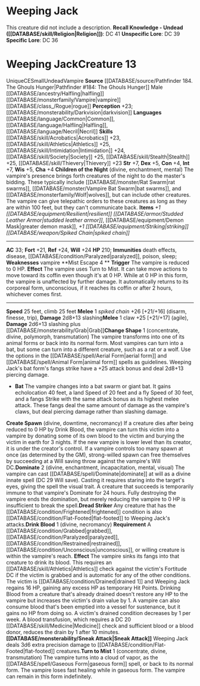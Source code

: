 ﻿---
ac: '33'
alignment: CE
charisma: '+4'
climb_speed: '25'
constitution: '+4'
creature_ability:
- Change Shape
- Children of the Night
- Create Spawn
- Dominate
- Dread Striker
- Drink Blood
- Mist
- Escape
- Sneak Attack
- Turn to Mist
dexterity: '+5'
fortitude: '+21'
hp: '210'
id: '2187'
immunity:
- '[[DATABASE/trait/Death|death]] effects'
- '[[DATABASE/trait/Disease|disease]]'
- '[[DATABASE/condition/Paralyzed|paralyzed]]'
- '[[DATABASE/trait/Poison|poison]]'
- '[[DATABASE/trait/Sleep|sleep]]'
intelligence: '+7'
land_speed: '25'
language:
- '[[DATABASE/language/Common|Common]]'
- '[[DATABASE/language/Halfling|Halfling]]'
- '[[DATABASE/language/Necril|Necril]]'
level: '13'
max_speed: '25'
name: Weeping Jack
perception: '+23'
rarity: Unique
reflex: '+24'
sense:
- '[[DATABASE/monsterability/Darkvision|darkvision]]'
size: Small
skill:
- '[[DATABASE/skill/Acrobatics|Acrobatics]] +23'
- '[[DATABASE/skill/Athletics|Athletics]] +25'
- '[[DATABASE/skill/Intimidation|Intimidation]] +24'
- '[[DATABASE/skill/Society|Society]] +25'
- '[[DATABASE/skill/Stealth|Stealth]] +25'
- '[[DATABASE/skill/Thievery|Thievery]] +23'
source: '[[DATABASE/source/Pathfinder 184. The Ghouls Hunger|Pathfinder #184: The
  Ghouls Hunger]]'
speed:
- 25 feet
- climb 25 feet
strength: '+7'
strength_req: '7'
strongest_save:
- Reflex
- Will
trait:
- '[[DATABASE/trait/Undead|Undead]]'
- '[[DATABASE/trait/Unique|Unique]]'
- '[[DATABASE/trait/Vampire|Vampire]]'
type: Creature
vision: Darkvision
weakest_save:
- Fortitude
weakness:
- vampire
will: '+24'
wisdom: '+5'

---
# Weeping Jack

This creature did not include a description.
**Recall Knowledge - Undead ([[DATABASE/skill/Religion|Religion]])**: DC 41
**Unspecific Lore**: DC 39
**Specific Lore**: DC 36

# Weeping Jack<span class="item-type">Creature 13</span>

<span class="trait-unique item-trait">Unique</span><span class="trait-alignment item-trait">CE</span><span class="trait-size item-trait">Small</span><span class="item-trait">Undead</span><span class="item-trait">Vampire</span>
**Source** [[DATABASE/source/Pathfinder 184. The Ghouls Hunger|Pathfinder #184: The Ghouls Hunger]]
Male [[DATABASE/ancestry/Halfling|halfling]] [[DATABASE/monsterfamily/Vampire|vampire]] [[DATABASE/class_/Rogue|rogue]]
**Perception** +23; [[DATABASE/monsterability/Darkvision|darkvision]]
**Languages** [[DATABASE/language/Common|Common]], [[DATABASE/language/Halfling|Halfling]], [[DATABASE/language/Necril|Necril]]
**Skills** [[DATABASE/skill/Acrobatics|Acrobatics]] +23, [[DATABASE/skill/Athletics|Athletics]] +25, [[DATABASE/skill/Intimidation|Intimidation]] +24, [[DATABASE/skill/Society|Society]] +25, [[DATABASE/skill/Stealth|Stealth]] +25, [[DATABASE/skill/Thievery|Thievery]] +23
**Str** +7, **Dex** +5, **Con** +4, **Int** +7, **Wis** +5, **Cha** +4
**Children of the Night** (divine, enchantment, mental) The vampire's presence brings forth creatures of the night to do the master's bidding. These typically include [[DATABASE/monster/Rat Swarm|rat swarms]], [[DATABASE/monster/Vampire Bat Swarm|bat swarms]], and [[DATABASE/monsterfamily/Wolf|wolves]], but can include other creatures. The vampire can give telepathic orders to these creatures as long as they are within 100 feet, but they can't communicate back.
**Items** _+1 [[DATABASE/equipment/Resilient|resilient]] [[DATABASE/armor/Studded Leather Armor|studded leather armor]]_, [[DATABASE/equipment/Demon Mask|greater demon mask]], _+1 [[DATABASE/equipment/Striking|striking]] [[DATABASE/weapon/Spiked Chain|spiked chain]]_

---
**AC** 33; **Fort** +21, **Ref** +24, **Will** +24
**HP** 210; **Immunities** death effects, disease, [[DATABASE/condition/Paralyzed|paralyzed]], poison, sleep; **Weaknesses** vampire
<span class="in-box-ability">**Mist Escape <span class="action-icon">4</span> ** **Trigger** The vampire is reduced to 0 HP. **Effect** The vampire uses Turn to Mist. It can take move actions to move toward its coffin even though it's at 0 HP. While at 0 HP in this form, the vampire is unaffected by further damage. It automatically returns to its corporeal form, unconscious, if it reaches its coffin or after 2 hours, whichever comes first.</span>

---
**Speed** 25 feet, climb 25 feet
<span class="in-box-ability">**Melee** <span class="action-icon">1</span> _spiked chain_ +26 [+21/+16] (disarm, finesse, trip), **Damage** 2d8+13 slashing</span><span class="in-box-ability">**Melee** <span class="action-icon">1</span> claw +25 [+21/+17] (agile), **Damage** 2d6+13 slashing plus [[DATABASE/monsterability/Grab|Grab]]</span><span class="in-box-ability">**Change Shape** <span class="action-icon">1</span> (concentrate, divine, polymorph, transmutation) The vampire transforms into one of its animal forms or back into its normal form. Most vampires can turn into a bat, but some can turn into a different creature, such as a rat or a wolf. Use the options in the [[DATABASE/spell/Aerial Form|aerial form]] and [[DATABASE/spell/Animal Form|animal form]] spells as guidelines. Weeping Jack's bat form's fangs strike have a +25 attack bonus and deal 2d8+13 piercing damage.

* **Bat** The vampire changes into a bat swarm or giant bat. It gains echolocation 40 feet, a land Speed of 20 feet and a fly Speed of 30 feet, and a fangs Strike with the same attack bonus as its highest melee attack. These fangs deal the same amount of damage as the vampire's claws, but deal piercing damage rather than slashing damage.

</span><span class="in-box-ability">**Create Spawn** (divine, downtime, necromancy) If a creature dies after being reduced to 0 HP by Drink Blood, the vampire can turn this victim into a vampire by donating some of its own blood to the victim and burying the victim in earth for 3 nights. If the new vampire is lower level than its creator, it is under the creator's control. If a vampire controls too many spawn at once (as determined by the GM), strong-willed spawn can free themselves by succeeding at a Will saving throw against the vampire's Will DC.</span><span class="in-box-ability">**Dominate** <span class="action-icon">2</span> (divine, enchantment, incapacitation, mental, visual) The vampire can cast [[DATABASE/spell/Dominate|dominate]] at will as a divine innate spell (DC 29 Will save). Casting it requires staring into the target's eyes, giving the spell the visual trait. A creature that succeeds is temporarily immune to that vampire's Dominate for 24 hours. Fully destroying the vampire ends the domination, but merely reducing the vampire to 0 HP is insufficient to break the spell.</span><span class="in-box-ability">**Dread Striker** Any creature that has the [[DATABASE/condition/Frightened|frightened]] condition is also [[DATABASE/condition/Flat-Footed|flat-footed]] to Weeping Jack's attacks.</span><span class="in-box-ability">**Drink Blood** <span class="action-icon">1</span> (divine, necromancy) **Requirement** A [[DATABASE/condition/Grabbed|grabbed]], [[DATABASE/condition/Paralyzed|paralyzed]], [[DATABASE/condition/Restrained|restrained]], [[DATABASE/condition/Unconscious|unconscious]], or willing creature is within the vampire's reach. **Effect** The vampire sinks its fangs into that creature to drink its blood. This requires an [[DATABASE/skill/Athletics|Athletics]] check against the victim's Fortitude DC if the victim is grabbed and is automatic for any of the other conditions. The victim is [[DATABASE/condition/Drained|drained 1]] and Weeping Jack regains 16 HP, gaining any excess HP as temporary Hit Points. Drinking Blood from a creature that's already drained doesn't restore any HP to the vampire but increases the victim's drain value by 1. A vampire can also consume blood that's been emptied into a vessel for sustenance, but it gains no HP from doing so.
A victim's drained condition decreases by 1 per week. A blood transfusion, which requires a DC 20 [[DATABASE/skill/Medicine|Medicine]] check and sufficient blood or a blood donor, reduces the drain by 1 after 10 minutes.</span><span class="in-box-ability">**[[DATABASE/monsterability/Sneak Attack|Sneak Attack]]** Weeping Jack deals 3d6 extra precision damage to [[DATABASE/condition/Flat-Footed|flat-footed]] creatures.</span><span class="in-box-ability">**Turn to Mist** <span class="action-icon">1</span> (concentrate, divine, transmutation) The vampire turns into a cloud of vapor, as the [[DATABASE/spell/Gaseous Form|gaseous form]] spell, or back to its normal form. The vampire loses fast healing while in gaseous form. The vampire can remain in this form indefinitely.</span>